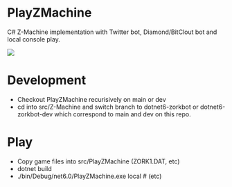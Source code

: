 # PlayZMachine
C# Z-Machine implementation with Twitter bot, Diamond/BitClout bot and local console play.

![](https://github.com/JessicaMulein/PlayZMachine/raw/main/ZorkAI.png)

# Development
- Checkout PlayZMachine recurisively on main or dev
- cd into src/Z-Machine and switch branch to dotnet6-zorkbot or dotnet6-zorkbot-dev which correspond to main and dev on this repo.

# Play
- Copy game files into src/PlayZMachine (ZORK1.DAT, etc)
- dotnet build
- ./bin/Debug/net6.0/PlayZMachine.exe local # (etc)
